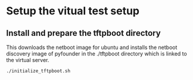 # Setup the vitual test setup

## Install and prepare the tftpboot directory

This downloads the netboot image for ubuntu and installs the
netboot discovery image of pyfounder in the ./tftpboot directory
which is linked to the virtual server.

```
./initialize_tftpboot.sh
```



